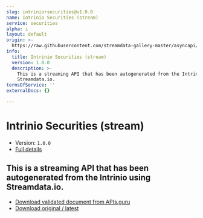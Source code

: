 ```yaml
---
slug: intrinio+securities@v1.0.0
name: Intrinio Securities (stream)
service: securities
alpha: i
layout: default
origin: >-
  https://raw.githubusercontent.com/streamdata-gallery-master/asyncapi/master/_listings/intrinio/intrinio-securities-stream-async.md
info:
  title: Intrinio Securities (stream)
  version: 1.0.0
  description: >-
    This is a streaming API that has been autogenerated from the Intrinio using
    Streamdata.io.
termsOfService: ''
externalDocs: {}

---
```

# Intrinio Securities (stream)

* Version: `1.0.0`
* [Full details](../html/intrinio+securities@v1.0.0.html)



## This is a streaming API that has been autogenerated from the Intrinio using Streamdata.io.



* [Download validated document from APIs.guru](https://raw.githubusercontent.com/APIs-guru/asyncapi-directory/master/docs/APIs/intrinio%2Bsecurities%40v1.0.0.yaml)
* [Download original / latest](https://raw.githubusercontent.com/streamdata-gallery-master/asyncapi/master/_listings/intrinio/intrinio-securities-stream-async.md)

<script type="application/ld+json">
{
  "@context": "http://schema.org/",
  "@type": "WebAPI",
  "description": "This is a streaming API that has been autogenerated from the Intrinio using Streamdata.io.",
  "documentation": "",

  "name": "Intrinio Securities (stream)"
}
</script>
